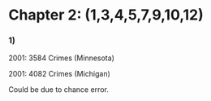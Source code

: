 # Chapter 2: (1,3,4,5,7,9,10,12)

### 1)

2001: 3584 Crimes (Minnesota)

2001: 4082 Crimes (Michigan)

Could be due to chance error.
